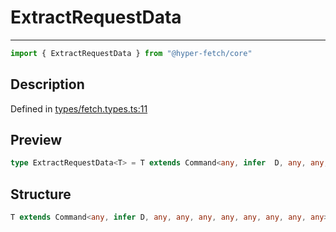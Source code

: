 

# ExtractRequestData

<div class="api-docs__separator" data-reactroot="">

---

</div><div class="api-docs__import" data-reactroot="">

```ts
import { ExtractRequestData } from "@hyper-fetch/core"
```

</div><div class="api-docs__section">

## Description

</div><div class="api-docs__description"><span class="api-docs__do-not-parse">



</span></div><p class="api-docs__definition">

Defined in [types/fetch.types.ts:11](https://github.com/BetterTyped/hyper-fetch/blob/2ce105c7/packages/core/src/types/fetch.types.ts#L11)

</p><div class="api-docs__section">

## Preview

</div><div class="api-docs__preview type single">

```ts
type ExtractRequestData<T> = T extends Command<any, infer  D, any, any, any, any, any, any, any, any> ? D : never;
```

</div><div class="api-docs__section">

## Structure

</div><div class="api-docs__returns">

```ts
T extends Command<any, infer D, any, any, any, any, any, any, any, any> ? D : never
```

</div>